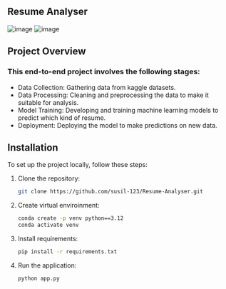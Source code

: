 ## Resume Analyser

![image](https://github.com/susil-123/Resume-Analyser/assets/85786924/2ee4164e-e3dd-43e5-93f8-7869ef26c1d7)
![image](https://github.com/susil-123/Resume-Analyser/assets/85786924/f4bd0d94-d24c-4a00-bc68-a590fe93c5f7)

## Project Overview
### This end-to-end project involves the following stages:

- Data Collection: Gathering data from kaggle datasets.
- Data Processing: Cleaning and preprocessing the data to make it suitable for analysis.
- Model Training: Developing and training machine learning models to predict which kind of resume.
- Deployment: Deploying the model to make predictions on new data.

## Installation
To set up the project locally, follow these steps:

1. Clone the repository:

   ```sh
   git clone https://github.com/susil-123/Resume-Analyser.git
   
2. Create virtual enviroinment:

   ```sh
   conda create -p venv python==3.12
   conda activate venv
   
3. Install requirements:

   ```sh
   pip install -r requirements.txt
   
4. Run the application:

   ```sh
   python app.py
